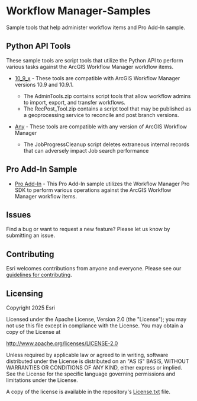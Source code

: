 # Workflow Manager-Samples

Sample tools that help administer workflow items and Pro Add-In sample.

## Python API Tools
These sample tools are script tools that utilize the Python API to perform various tasks against the ArcGIS Workflow Manager workflow items. 

* [10_9_x](./10_9_x/) - These tools are compatible with ArcGIS Workflow Manager versions 10.9 and 10.9.1.

   - The AdminTools.zip contains script tools that allow workflow admins to import, export, and transfer workflows.
   - The RecPost_Tool.zip contains a script tool that may be published as a geoprocessing service to reconcile and post branch versions.

* [Any](./Any/) - These tools are compatible with any version of ArcGIS Workflow Manager
   - The JobProgressCleanup script deletes extraneous internal records that can adversely impact Job search performance 

## Pro Add-In Sample

* [Pro Add-In](https://github.com/Esri/arcgis-pro-sdk-community-samples/tree/master/WorkflowManager/) - This Pro Add-In sample utilizes the Workflow Manager Pro SDK to perform various operations against the ArcGIS Workflow Manager workflow items.

## Issues

Find a bug or want to request a new feature?  Please let us know by submitting an issue.

## Contributing

Esri welcomes contributions from anyone and everyone. Please see our [guidelines for contributing](https://github.com/esri/contributing).

## Licensing
Copyright 2025 Esri

Licensed under the Apache License, Version 2.0 (the "License");
you may not use this file except in compliance with the License.
You may obtain a copy of the License at

   http://www.apache.org/licenses/LICENSE-2.0

Unless required by applicable law or agreed to in writing, software
distributed under the License is distributed on an "AS IS" BASIS,
WITHOUT WARRANTIES OR CONDITIONS OF ANY KIND, either express or implied.
See the License for the specific language governing permissions and
limitations under the License.

A copy of the license is available in the repository's [License.txt](../License.txt) file.
